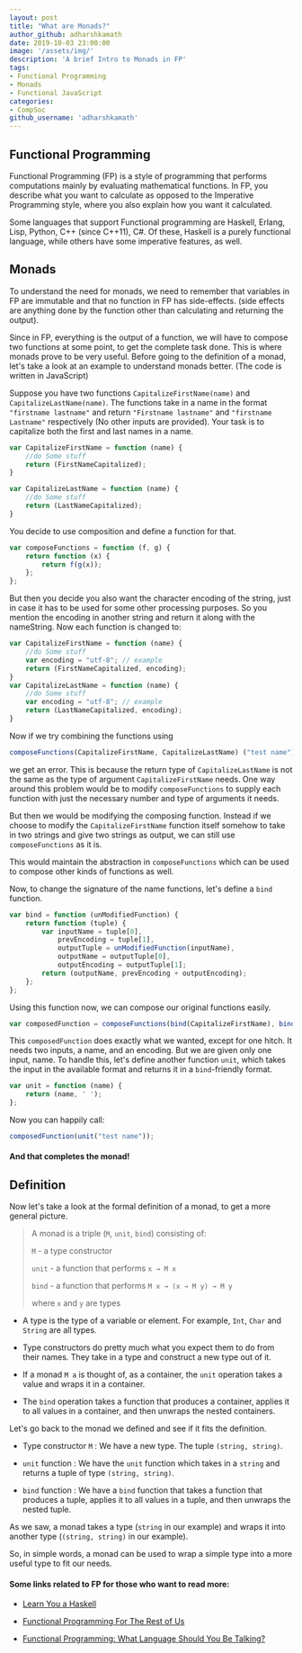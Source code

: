 ```yaml
---
layout: post
title: "What are Monads?"
author_github: adharshkamath
date: 2019-10-03 23:00:00
image: '/assets/img/'
description: 'A brief Intro to Monads in FP'
tags:
- Functional Programming
- Monads
- Functional JavaScript
categories:
- CompSoc
github_username: 'adharshkamath'
---
```


## Functional Programming

Functional Programming (FP) is a style of programming that performs computations mainly by evaluating mathematical functions. In FP, you describe what you want to calculate as opposed to the Imperative Programming style, where you also explain how you want it calculated.

Some languages that support Functional programming are Haskell, Erlang, Lisp, Python, C++ (since C++11), C#. Of these, Haskell is a purely functional language, while others have some imperative features, as well.

## Monads

To understand the need for monads, we need to remember that variables in FP are immutable and that no function in FP has side-effects. (side effects are anything done by the function other than calculating and returning the output).

Since in FP, everything is the output of a function, we will have to compose two functions at some point, to get the complete task done. This is where monads prove to be very useful. 
Before going to the definition of a monad, let's take a look at an example to understand monads better. (The code is written in JavaScript)


Suppose you have two functions `CapitalizeFirstName(name)` and `CapitalizeLastName(name)`. The functions take in a name in the format `"firstname lastname"` and return `"Firstname lastname"` and `"firstname Lastname"` respectively (No other inputs are provided). Your task is to capitalize both the first and last names in a name.

```js 
var CapitalizeFirstName = function (name) {
    //do Some stuff
    return (FirstNameCapitalized);
}

var CapitalizeLastName = function (name) {
    //do Some stuff
    return (LastNameCapitalized);
}
```

You decide to use composition and define a function for that.



```js
var composeFunctions = function (f, g) {
    return function (x) {
        return f(g(x));
    };
};
```  

But then you decide you also want the character encoding of the string, just in case it has to be used for some other processing purposes. So you mention the encoding in another string and return it along with the nameString. Now each function is changed to:

```js
var CapitalizeFirstName = function (name) {
    //do Some stuff
    var encoding = "utf-8"; // example
    return (FirstNameCapitalized, encoding);
}
var CapitalizeLastName = function (name) {
    //do Some stuff
    var encoding = "utf-8"; // example
    return (LastNameCapitalized, encoding);
}
```

Now if we try combining the functions using

```js
composeFunctions(CapitalizeFirstName, CapitalizeLastName) ("test name");
```

we get an error. This is because the return type of `CapitalizeLastName` is not the same as the type of argument `CapitalizeFirstName` needs. One way around this problem would be to modify `composeFunctions` to supply each function with just the necessary number and type of arguments it needs.

But then we would be modifying the composing function. Instead if we choose to modify the `CapitalizeFirstName` function itself somehow to take in two strings and give two strings as output, we can still use `composeFunctions` as it is.

This would maintain the abstraction in `composeFunctions` which can be used to compose other kinds of functions as well.

Now, to change the signature of the name functions, let's define a `bind` function.

```js
var bind = function (unModifiedFunction) {
    return function (tuple) {
        var inputName = tuple[0],
            prevEncoding = tuple[1],
            outputTuple = unModifiedFunction(inputName),
            outputName = outputTuple[0],
            outputEncoding = outputTuple[1];
        return (outputName, prevEncoding + outputEncoding);
    };
};
```
Using this function now, we can compose our original functions easily.

```js
var composedFunction = composeFunctions(bind(CapitalizeFirstName), bind(CapitalizeLastName));
```

This `composedFunction` does exactly what we wanted, except for one hitch. It needs two inputs, a name, and an encoding. But we are given only one input, name. To handle this, let's define another function `unit`, which takes the input in the available format and returns it in a `bind`-friendly format.

```js
var unit = function (name) {
    return (name, ' ');
};
```

Now you can happily call:

```js
composedFunction(unit("test name"));
```

#### And that completes the monad!

## Definition

Now let's take a look at the formal definition of a monad, to get a more general picture. 

>A monad is a triple (`M`, `unit`, `bind`) consisting of:
>
>`M` - a type constructor
>
>`unit` - a function that performs  `x → M x`
>
>`bind` - a function that performs  `M x → (x → M y) → M y` 
>
>where `x` and `y` are types

- A type is the type of a variable or element. For example, `Int`, `Char` and `String` are all types.

- Type constructors do pretty much what you expect them to do from their names. They take in a type and construct a new type out of it.

- If a monad `M a` is thought of, as a container, the `unit` operation takes a value and wraps it in a container.

- The `bind` operation takes a function that produces a container, applies it to all values in a container, and then unwraps the nested containers.


Let's go back to the monad we defined and see if it fits the definition.
  

- Type constructor `M` : We have a new type. The tuple `(string, string)`.

-  `unit` function : We have the `unit` function which takes in a `string` and returns a tuple of type `(string, string)`.

-  `bind` function : We have a `bind` function that takes a function that produces a tuple, applies it to all values in a tuple, and then unwraps the nested tuple.
  
As we saw, a monad takes a type (`string` in our example) and wraps it into another type (`(string, string)` in our example).

So, in simple words, a monad can be used to wrap a simple type into a more useful type to fit our needs.


#### Some links related to FP for those who want to read more:

-  [Learn You a Haskell](http://learnyouahaskell.com)

-  [Functional Programming For The Rest of Us](http://www.defmacro.org/2006/06/19/fp.html)

-  [Functional Programming: What Language Should You Be Talking?](https://hackernoon.com/functional-programming-what-language-should-you-be-talking-313dd8bc379b)
